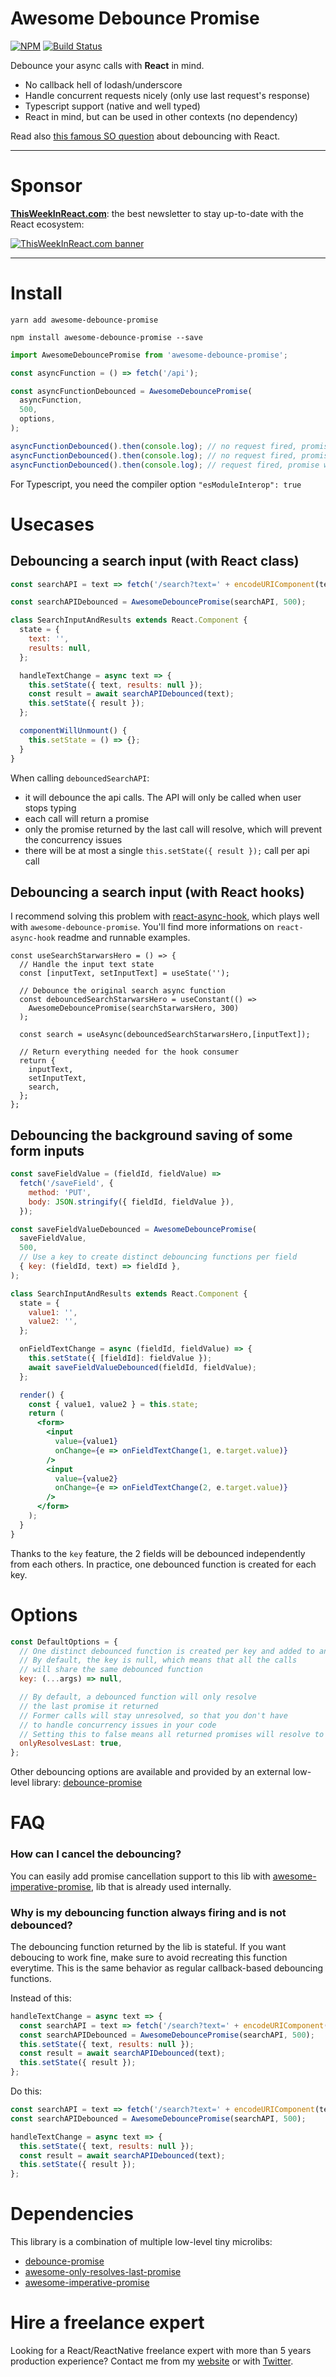# Awesome Debounce Promise

[![NPM](https://img.shields.io/npm/dm/awesome-debounce-promise.svg)](https://www.npmjs.com/package/awesome-debounce-promise)
[![Build Status](https://travis-ci.com/slorber/awesome-debounce-promise.svg?branch=master)](https://travis-ci.com/slorber/awesome-debounce-promise)

Debounce your async calls with **React** in mind.

- No callback hell of lodash/underscore
- Handle concurrent requests nicely (only use last request's response)
- Typescript support (native and well typed)
- React in mind, but can be used in other contexts (no dependency)

Read also [this famous SO question](https://stackoverflow.com/a/28046731/82609) about debouncing with React.

--- 

# Sponsor

**[ThisWeekInReact.com](https://thisweekinreact.com)**: the best newsletter to stay up-to-date with the React ecosystem:

[![ThisWeekInReact.com banner](https://user-images.githubusercontent.com/749374/136185889-ebdb67cd-ec78-4655-b88b-79a6c134acd2.png)](https://thisweekinreact.com)

---

# Install

`yarn add awesome-debounce-promise`

`npm install awesome-debounce-promise --save`

```jsx harmony
import AwesomeDebouncePromise from 'awesome-debounce-promise';

const asyncFunction = () => fetch('/api');

const asyncFunctionDebounced = AwesomeDebouncePromise(
  asyncFunction,
  500,
  options,
);

asyncFunctionDebounced().then(console.log); // no request fired, promise will never resolve
asyncFunctionDebounced().then(console.log); // no request fired, promise will never resolve
asyncFunctionDebounced().then(console.log); // request fired, promise will resolve with response
```

For Typescript, you need the compiler option `"esModuleInterop": true`

# Usecases

## Debouncing a search input (with React class)

```jsx harmony
const searchAPI = text => fetch('/search?text=' + encodeURIComponent(text));

const searchAPIDebounced = AwesomeDebouncePromise(searchAPI, 500);

class SearchInputAndResults extends React.Component {
  state = {
    text: '',
    results: null,
  };

  handleTextChange = async text => {
    this.setState({ text, results: null });
    const result = await searchAPIDebounced(text);
    this.setState({ result });
  };

  componentWillUnmount() {
    this.setState = () => {};
  }
}
```

When calling `debouncedSearchAPI`:

- it will debounce the api calls. The API will only be called when user stops typing
- each call will return a promise
- only the promise returned by the last call will resolve, which will prevent the concurrency issues
- there will be at most a single `this.setState({ result });` call per api call

## Debouncing a search input (with React hooks)

I recommend solving this problem with [react-async-hook](https://github.com/slorber/react-async-hook), which plays well with `awesome-debounce-promise`. You'll find more informations on `react-async-hook` readme and runnable examples.

```tsx
const useSearchStarwarsHero = () => {
  // Handle the input text state
  const [inputText, setInputText] = useState('');

  // Debounce the original search async function
  const debouncedSearchStarwarsHero = useConstant(() =>
    AwesomeDebouncePromise(searchStarwarsHero, 300)
  );

  const search = useAsync(debouncedSearchStarwarsHero,[inputText]);

  // Return everything needed for the hook consumer
  return {
    inputText,
    setInputText,
    search,
  };
};
```

## Debouncing the background saving of some form inputs

```jsx harmony
const saveFieldValue = (fieldId, fieldValue) =>
  fetch('/saveField', {
    method: 'PUT',
    body: JSON.stringify({ fieldId, fieldValue }),
  });

const saveFieldValueDebounced = AwesomeDebouncePromise(
  saveFieldValue,
  500,
  // Use a key to create distinct debouncing functions per field
  { key: (fieldId, text) => fieldId },
);

class SearchInputAndResults extends React.Component {
  state = {
    value1: '',
    value2: '',
  };

  onFieldTextChange = async (fieldId, fieldValue) => {
    this.setState({ [fieldId]: fieldValue });
    await saveFieldValueDebounced(fieldId, fieldValue);
  };

  render() {
    const { value1, value2 } = this.state;
    return (
      <form>
        <input
          value={value1}
          onChange={e => onFieldTextChange(1, e.target.value)}
        />
        <input
          value={value2}
          onChange={e => onFieldTextChange(2, e.target.value)}
        />
      </form>
    );
  }
}
```

Thanks to the `key` feature, the 2 fields will be debounced independently from each others. In practice, one debounced function is created for each key.

# Options

```jsx harmony
const DefaultOptions = {
  // One distinct debounced function is created per key and added to an internal cache
  // By default, the key is null, which means that all the calls
  // will share the same debounced function
  key: (...args) => null,

  // By default, a debounced function will only resolve
  // the last promise it returned
  // Former calls will stay unresolved, so that you don't have
  // to handle concurrency issues in your code
  // Setting this to false means all returned promises will resolve to the last result
  onlyResolvesLast: true,
};
```

Other debouncing options are available and provided by an external low-level library: [debounce-promise](https://github.com/bjoerge/debounce-promise)

# FAQ

### How can I cancel the debouncing?

You can easily add promise cancellation support to this lib with [awesome-imperative-promise](https://github.com/slorber/awesome-imperative-promise), lib that is already used internally.

### Why is my debouncing function always firing and is not debounced?

The debouncing function returned by the lib is stateful. If you want deboucing to work fine, make sure to avoid recreating this function everytime. This is the same behavior as regular callback-based debouncing functions.

Instead of this:

```js
handleTextChange = async text => {
  const searchAPI = text => fetch('/search?text=' + encodeURIComponent(text));
  const searchAPIDebounced = AwesomeDebouncePromise(searchAPI, 500);
  this.setState({ text, results: null });
  const result = await searchAPIDebounced(text);
  this.setState({ result });
};
```

Do this:

```js
const searchAPI = text => fetch('/search?text=' + encodeURIComponent(text));
const searchAPIDebounced = AwesomeDebouncePromise(searchAPI, 500);

handleTextChange = async text => {
  this.setState({ text, results: null });
  const result = await searchAPIDebounced(text);
  this.setState({ result });
};
```

# Dependencies

This library is a combination of multiple low-level tiny microlibs:

- [debounce-promise](https://github.com/bjoerge/debounce-promise)
- [awesome-only-resolves-last-promise](https://github.com/slorber/awesome-only-resolves-last-promise)
- [awesome-imperative-promise](https://github.com/slorber/awesome-imperative-promise)


# Hire a freelance expert

Looking for a React/ReactNative freelance expert with more than 5 years production experience?
Contact me from my [website](https://sebastienlorber.com/) or with [Twitter](https://twitter.com/sebastienlorber).
